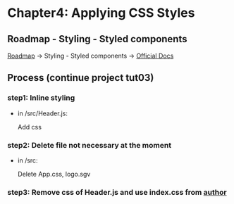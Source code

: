 # Chapter4:  Applying CSS Styles

## Roadmap - Styling - Styled components

[Roadmap](https://roadmap.sh/react)    ->    Styling - Styled components   ->    [Official Docs](https://styled-components.com)

## Process (continue project tut03)

### step1: Inline styling

- in /src/Header.js:

  Add css 

### step2: Delete file not necessary at the moment

- in /src:

  Delete App.css, logo.sgv

### step3: Remove css of Header.js and use index.css from [author](https://www.youtube.com/watch?v=RVFAyFWO4go&t=1092s)
